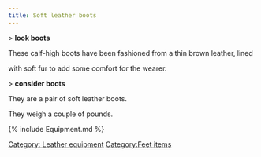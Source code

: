 ```yaml
---
title: Soft leather boots
---
```


\> **look boots**

These calf-high boots have been fashioned from a thin brown leather,
lined

with soft fur to add some comfort for the wearer.

\> **consider boots**

They are a pair of soft leather boots.

They weigh a couple of pounds.

{% include Equipment.md %}

[Category: Leather equipment](Category:_Leather_equipment "wikilink")
[Category:Feet items](Category:Feet_items "wikilink")
